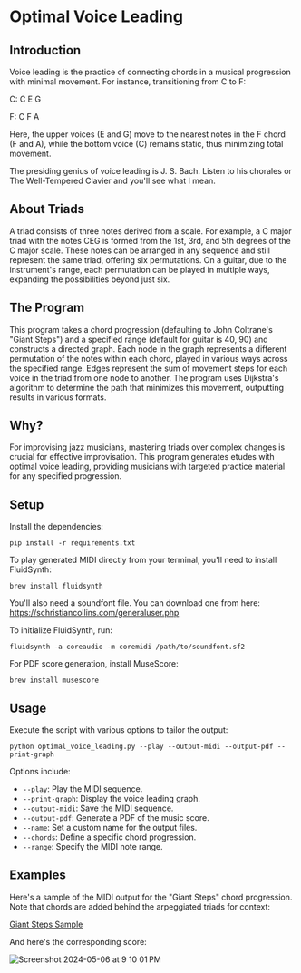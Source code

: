 # Optimal Voice Leading

## Introduction

Voice leading is the practice of connecting chords in a musical progression with minimal movement. For instance, transitioning from C to F:

C: C E G

F: C F A

Here, the upper voices (E and G) move to the nearest notes in the F chord (F and A), while the bottom voice (C) remains static, thus minimizing total movement.

The presiding genius of voice leading is J. S. Bach. Listen to his chorales or The Well-Tempered Clavier and you'll see what I mean. 

## About Triads

A triad consists of three notes derived from a scale. For example, a C major triad with the notes CEG is formed from the 1st, 3rd, and 5th degrees of the C major scale. These notes can be arranged in any sequence and still represent the same triad, offering six permutations. On a guitar, due to the instrument's range, each permutation can be played in multiple ways, expanding the possibilities beyond just six.

## The Program

This program takes a chord progression (defaulting to John Coltrane's "Giant Steps") and a specified range (default for guitar is 40, 90) and constructs a directed graph. Each node in the graph represents a different permutation of the notes within each chord, played in various ways across the specified range. Edges represent the sum of movement steps for each voice in the triad from one node to another. The program uses Dijkstra's algorithm to determine the path that minimizes this movement, outputting results in various formats.

## Why?

For improvising jazz musicians, mastering triads over complex changes is crucial for effective improvisation. This program generates etudes with optimal voice leading, providing musicians with targeted practice material for any specified progression.

## Setup

Install the dependencies:

```
pip install -r requirements.txt
```

To play generated MIDI directly from your terminal, you'll need to install FluidSynth:

```
brew install fluidsynth
```

You'll also need a soundfont file. You can download one from here: https://schristiancollins.com/generaluser.php

To initialize FluidSynth, run:

```
fluidsynth -a coreaudio -m coremidi /path/to/soundfont.sf2
```

For PDF score generation, install MuseScore:

```
brew install musescore
```

## Usage

Execute the script with various options to tailor the output:

```
python optimal_voice_leading.py --play --output-midi --output-pdf --print-graph
```

Options include:

- `--play`: Play the MIDI sequence.
- `--print-graph`: Display the voice leading graph.
- `--output-midi`: Save the MIDI sequence.
- `--output-pdf`: Generate a PDF of the music score.
- `--name`: Set a custom name for the output files.
- `--chords`: Define a specific chord progression.
- `--range`: Specify the MIDI note range.


## Examples

Here's a sample of the MIDI output for the "Giant Steps" chord progression. Note that chords are added behind the arpeggiated triads for context:

[Giant Steps Sample](https://drive.google.com/file/d/1x0WVoXqH2icyvHJOL9qEqv4VNXzotbo5/preview)

And here's the corresponding score:

![Screenshot 2024-05-06 at 9 10 01 PM](https://github.com/willdickerson/optimal-voice-leading/assets/33757383/f5cb0a2a-5372-4b29-bd70-75a1b47cb6c4)
